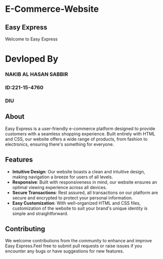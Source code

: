 # E-Commerce-Website

<h2>Easy Express</h2>

Welcome to Easy Express 

<h1>Devloped By
<h3>NAKIB AL HASAN SABBIR</h3>
<h3>ID:221-15-4760</h3>
<h3>DIU</h3>

## About
Easy Express is a user-friendly e-commerce platform designed to provide customers with a seamless shopping experience. Built entirely with HTML and CSS, our website offers a wide range of products, from fashion to electronics, ensuring there's something for everyone.

## Features

- **Intuitive Design**: Our website boasts a clean and intuitive design, making navigation a breeze for users of all levels.
- **Responsive**: Built with responsiveness in mind, our website ensures an optimal viewing experience across all devices.
- **Secure Transactions**: Rest assured, all transactions on our platform are secure and encrypted to protect your personal information.
- **Easy Customization**: With well-organized HTML and CSS files, customization of the website to suit your brand's unique identity is simple and straightforward.


## Contributing
We welcome contributions from the community to enhance and improve Easy Express.Feel free to submit pull requests or raise issues if you encounter any bugs or have suggestions for new features.
